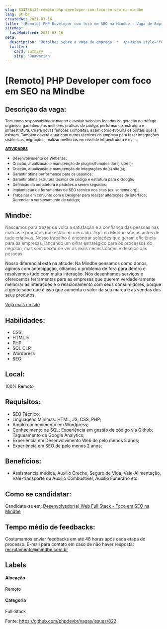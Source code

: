 ```yaml
---
slug: 833238133-remoto-php-developer-com-foco-em-seo-na-mindbe
lang: pt-br
createdAt: 2021-03-16
title: '[Remoto] PHP Developer com foco em SEO na Mindbe - Vaga de Emprego'
sitemap:
  lastModified: 2021-03-16
meta:
  description: 'Detalhes sobre a vaga de emprego: :  <p><span style="font-size: 12px;">Tem como responsabilidade manter e evoluir websites focados na geração de tráfego orgânico, garantindo as melhores práticas de código, performance, estrutura e infraestrutura. Criará novas funções completas, assim como evoluirá os portais que já existem. Também deverá atuar com outros técnicos da empresa para fazer integrações sistêmicas, migrações, realizar melhorias em nível de infraestrutura e mais.</span></p> <p></p> <p><span style="font-size: 12px;"><strong><ins>ATIVIDADES</ins></strong></span></p> <ul> <li><span style="font-size: 12px;">Desenvolvimento de Websites; </span></li> <li><span style="font-size: 12px;">Criação, atualização e manutenção de plugins/funções do(s) site(s); </span></li> <li><span style="font-size: 12px;">Criação, atualização e manutenção de integrações do(s) site(s); </span></li> <li><span style="font-size: 12px;">Garantir ótima performance para os usuários; </span></li> <li><span style="font-size: 12px;">Garantir ótima estrutura técnica de código e estrutura para o Google; </span></li> <li><span style="font-size: 12px;">Definição da arquitetura e padrões a serem seguidos; </span></li> <li><span style="font-size: 12px;">Implantação de ferramentas de SEO técnico nos sites (ex. schema.org); </span></li> <li><span style="font-size: 12px;">Trabalhar em conjunto com o Designer para realizar alterações de interface; Gerenciar o versionamento de código;</span></li> </ul>'
  twitter:
    card: summary
    site: '@nawarian'
---
```


# [Remoto] PHP Developer com foco em SEO na Mindbe

## Descrição da vaga: 
 <p><span style="font-size: 12px;">Tem como responsabilidade manter e evoluir websites focados na geração de tráfego orgânico, garantindo as melhores práticas de código, performance, estrutura e infraestrutura. Criará novas funções completas, assim como evoluirá os portais que já existem. Também deverá atuar com outros técnicos da empresa para fazer integrações sistêmicas, migrações, realizar melhorias em nível de infraestrutura e mais.</span></p>
<p></p>
<p><span style="font-size: 12px;"><strong><ins>ATIVIDADES</ins></strong></span></p>
<ul>
<li><span style="font-size: 12px;">Desenvolvimento de Websites; </span></li>
<li><span style="font-size: 12px;">Criação, atualização e manutenção de plugins/funções do(s) site(s); </span></li>
<li><span style="font-size: 12px;">Criação, atualização e manutenção de integrações do(s) site(s); </span></li>
<li><span style="font-size: 12px;">Garantir ótima performance para os usuários; </span></li>
<li><span style="font-size: 12px;">Garantir ótima estrutura técnica de código e estrutura para o Google; </span></li>
<li><span style="font-size: 12px;">Definição da arquitetura e padrões a serem seguidos; </span></li>
<li><span style="font-size: 12px;">Implantação de ferramentas de SEO técnico nos sites (ex. schema.org); </span></li>
<li><span style="font-size: 12px;">Trabalhar em conjunto com o Designer para realizar alterações de interface; Gerenciar o versionamento de código;</span></li>
</ul>

## Mindbe: 
 <p><span style="color: rgba(0,0,0,0.6);background-color: rgb(255,255,255);font-size: 14px;font-family: -apple-system, system-ui, system-ui, "Segoe UI", Roboto, "Helvetica Neue", "Fira Sans", Ubuntu, Oxygen, "Oxygen Sans", Cantarell, "Droid Sans", "Apple Color Emoji", "Segoe UI Emoji", "Segoe UI Symbol", "Lucida Grande", Helvetica, Arial, sans-serif;">Nascemos para trazer de volta a satisfação e a confiança das pessoas nas marcas e produtos que estão no mercado. Aqui na Mindbe somos antes de tudo criativos. Nosso trabalho é encontrar soluções que geram eficiência para as empresas, lançando um olhar estratégico para os processos do negócio, mas sem deixar de ver as reais necessidades e desejos das pessoas. </p><p>Nosso diferencial está na atitude: Na Mindbe pensamos como donos, agimos com antecipação, olhamos o problema de fora para dentro e resolvemos tudo com muita interação. Nós desenhamos serviços e oferecemos ferramentas para as empresas que querem verdadeiramente melhorar as interações e o relacionamento com seus consumidores, porque a gente sabe que é isso que aumenta o valor da sua marca e as vendas dos seus produtos.</p><a href='https://coodesh.com/empresas/mindbe'>Veja mais no site</a>

 ## Habilidades: 
 - CSS 
- HTML 5 
- PHP 
- SQL CLR 
- Wordpress 
- SEO
## Local: 
 100% Remoto
## Requisitos: 
 - SEO Técnico;  
- Linguagens Mínimas: HTML, JS, CSS, PHP;  
- Amplo conhecimento em Wordpress;  
- Conhecimento de SQL; Experiência em gestão de código via Github; Tagueamento de Google Analytics;  
- Experiência em Desenvolvimento Web de pelo menos 5 anos; 
- Experiência em SEO de pelo menos 2 anos;

## Benefícios: 
 - Assisntencia médica, Auxílio Creche, Seguro de Vida, Vale-Alimentação, Vale-transporte ou Auxílio Combustível, Auxílio Funerário etc
## Como se candidatar:
Candidate-se em: [Desenvolvedor(a) Web Full Stack - Foco em SEO na Mindbe](https://coodesh.com/vagas/desenvolvedor-web-full-stack-foco-em-seo-205839?origin=github&modal=open)
## Tempo médio de feedbacks:
 Costumamos enviar feedbacks em até 48 horas após cada etapa do processo. E-mail para contato em caso de não haver resposta: [recrutamento@mindbe.com.br](mailto:recrutamento@mindbe.com.br)
## Labels
#### Alocação
Remoto
#### Categoria
Full-Stack

Fonte: https://github.com/phpdevbr/vagas/issues/822